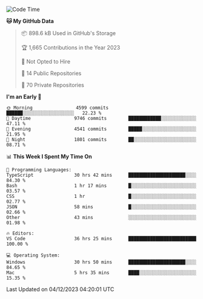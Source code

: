 <!--START_SECTION:waka-->
![Code Time](http://img.shields.io/badge/Code%20Time-4%2C976%20hrs%2056%20mins-blue)

**🐱 My GitHub Data** 

> 📦 898.6 kB Used in GitHub's Storage 
 > 
> 🏆 1,665 Contributions in the Year 2023
 > 
> 🚫 Not Opted to Hire
 > 
> 📜 14 Public Repositories 
 > 
> 🔑 70 Private Repositories 
 > 
**I'm an Early 🐤** 

```text
🌞 Morning                4599 commits        ██████░░░░░░░░░░░░░░░░░░░   22.23 % 
🌆 Daytime                9746 commits        ████████████░░░░░░░░░░░░░   47.11 % 
🌃 Evening                4541 commits        █████░░░░░░░░░░░░░░░░░░░░   21.95 % 
🌙 Night                  1801 commits        ██░░░░░░░░░░░░░░░░░░░░░░░   08.71 % 
```


📊 **This Week I Spent My Time On** 

```text
💬 Programming Languages: 
TypeScript               30 hrs 42 mins      █████████████████████░░░░   84.30 % 
Bash                     1 hr 17 mins        █░░░░░░░░░░░░░░░░░░░░░░░░   03.57 % 
CSS                      1 hr                █░░░░░░░░░░░░░░░░░░░░░░░░   02.77 % 
JSON                     58 mins             █░░░░░░░░░░░░░░░░░░░░░░░░   02.66 % 
Other                    43 mins             ░░░░░░░░░░░░░░░░░░░░░░░░░   01.98 % 

🔥 Editors: 
VS Code                  36 hrs 25 mins      █████████████████████████   100.00 % 

💻 Operating System: 
Windows                  30 hrs 50 mins      █████████████████████░░░░   84.65 % 
Mac                      5 hrs 35 mins       ████░░░░░░░░░░░░░░░░░░░░░   15.35 % 
```


 Last Updated on 04/12/2023 04:20:01 UTC
<!--END_SECTION:waka-->

